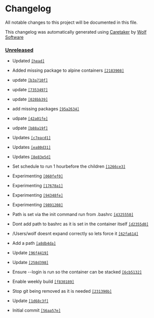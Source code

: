 # Changelog

All notable changes to this project will be documented in this file.


This changelog was automatically generated using [Caretaker](https://github.com/DevelopersToolbox/caretaker) by [Wolf Software](https://github.com/WolfSoftware)

### [Unreleased](https://github.com/DockerToolbox/anyenv/compare/v0.1.0...HEAD)

- Updated [`[head]`](https://github.com/DockerToolbox/anyenv/commit/)

- Added missing package to alpine containers [`[2183908]`](https://github.com/DockerToolbox/anyenv/commit/218390891ac4c519ecf6b59c2698e785e604c311)

- update [`[b3a710f]`](https://github.com/DockerToolbox/anyenv/commit/b3a710f90f7f6fc659a2ab2436ce5b2ce245a0ad)

- update [`[7353497]`](https://github.com/DockerToolbox/anyenv/commit/7353497d91d30c627986037382320d05ea308903)

- update [`[028bb39]`](https://github.com/DockerToolbox/anyenv/commit/028bb3950aff40f2cb8cbbf19dcb39a7ec0baa3d)

- add missing packages [`[95a2634]`](https://github.com/DockerToolbox/anyenv/commit/95a26349b6cea36281875a3d1f134d1d75bdb861)

- udpate [`[42a01fe]`](https://github.com/DockerToolbox/anyenv/commit/42a01fed362912060eaeb1c33948ab91bff3e3cb)

- udpate [`[b88a19f]`](https://github.com/DockerToolbox/anyenv/commit/b88a19f302d34248d8d79dff78fabffc04b3fa07)

- Updates [`[c7eacd1]`](https://github.com/DockerToolbox/anyenv/commit/c7eacd1bfe3408e2bb523a98fb8a5e7fb1f3001b)

- Updates [`[ea80d31]`](https://github.com/DockerToolbox/anyenv/commit/ea80d31026445f92b702682e0166d150070abf6d)

- Updates [`[8e83e5d]`](https://github.com/DockerToolbox/anyenv/commit/8e83e5d66e258fe01add705b465044e1c2f48ee2)

- Set schedule to run 1 hourbefore the children [`[1266ce3]`](https://github.com/DockerToolbox/anyenv/commit/1266ce3527bd3e88c62036b0f70b33657fa84eb1)

- Experimenting [`[060fef0]`](https://github.com/DockerToolbox/anyenv/commit/060fef08fcde0866fd721aced69a3f7f698a56cd)

- Experimenting [`[17678a1]`](https://github.com/DockerToolbox/anyenv/commit/17678a17b79748b9bc5b998f4d7cc4a507f9eaba)

- Experimenting [`[94348fe]`](https://github.com/DockerToolbox/anyenv/commit/94348fe51f37e23fe6511fe9a0683980ae55164c)

- Experimenting [`[9891208]`](https://github.com/DockerToolbox/anyenv/commit/9891208f7f2337f12f8aed6eae93a704b3a442d8)

- Path is set via the init command run from .bashrc [`[4325550]`](https://github.com/DockerToolbox/anyenv/commit/43255503f34e65c02a900a4bdc6b4f323c3c9e61)

- Dont add path to bashrc as it is set in the container itself [`[d2355d0]`](https://github.com/DockerToolbox/anyenv/commit/d2355d035e52abc920509c4221976d32d22b1cc0)

- /Users/wolf doesnt expand correctly so lets force it [`[62fa614]`](https://github.com/DockerToolbox/anyenv/commit/62fa61499bbb18ab8990bc030479e6c807d24168)

- Add a path [`[a8db4da]`](https://github.com/DockerToolbox/anyenv/commit/a8db4da05d6aa279e92e08b36a92749bf44f7aed)

- Update [`[96f4419]`](https://github.com/DockerToolbox/anyenv/commit/96f4419fb46405be83f24315785890b51ccb9c6e)

- Update [`[258d398]`](https://github.com/DockerToolbox/anyenv/commit/258d398588a3167bd2cda21b315dc465504ac9a7)

- Ensure --login is run so the container can be stacked [`[6cb5132]`](https://github.com/DockerToolbox/anyenv/commit/6cb5132447c32436b300286686a6d8a49a095551)

- Enable weekly build [`[f830189]`](https://github.com/DockerToolbox/anyenv/commit/f830189383c81146ec373961a0262728bb92cc7d)

- Stop git being removed as it is needed [`[231390b]`](https://github.com/DockerToolbox/anyenv/commit/231390b0253c4d08ae0bb523f04644a05c1a0d06)

- Update [`[1d68c3f]`](https://github.com/DockerToolbox/anyenv/commit/1d68c3f0038634e41bd75b1792d2a676156cd8e9)

- Initial commit [`[56aa57e]`](https://github.com/DockerToolbox/anyenv/commit/56aa57e05bab64bc7ff98ee08cca1620a7918e4a)

